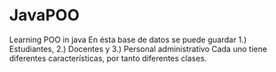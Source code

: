 # JavaPOO
Learning POO in java
En ésta base de datos se puede guardar 1.) Estudiantes, 2.) Docentes y 3.) Personal administrativo
Cada uno tiene diferentes características, por tanto diferentes clases.
